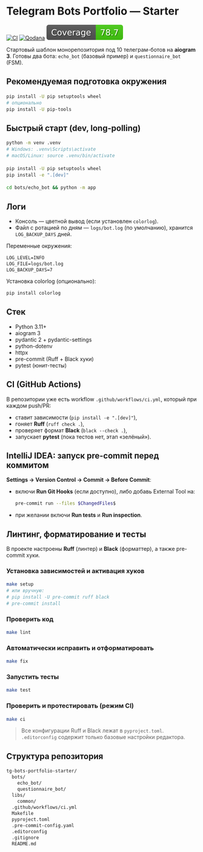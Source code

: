 # Telegram Bots Portfolio — Starter

[![CI](https://github.com/LizardKing131313/tg_bots/actions/workflows/ci.yml/badge.svg)](https://github.com/LizardKing131313/tg_bots/actions/workflows/ci.yml)
[![Qodana](https://github.com/LizardKing131313/tg_bots/actions/workflows/qodana_code_quality.yml/badge.svg)](https://github.com/LizardKing131313/tg_bots/actions/workflows/qodana_code_quality.yml)
![Coverage](badges/coverage.svg)

Стартовый шаблон монорепозитория под 10 телеграм-ботов на **aiogram 3**.
Готовы два бота: `echo_bot` (базовый пример) и `questionnaire_bot` (FSM).

## Рекомендуемая подготовка окружения

```bash
pip install -U pip setuptools wheel
# опционально
pip install -U pip-tools
```

## Быстрый старт (dev, long-polling)

```bash
python -m venv .venv
# Windows: .venv\Scripts\activate
# macOS/Linux: source .venv/bin/activate

pip install -U pip setuptools wheel
pip install -e ".[dev]"

cd bots/echo_bot && python -m app
```

## Логи

- Консоль — цветной вывод (если установлен `colorlog`).
- Файл с ротацией по дням — `logs/bot.log` (по умолчанию),
  хранится `LOG_BACKUP_DAYS` дней.

Переменные окружения:

```env
LOG_LEVEL=INFO
LOG_FILE=logs/bot.log
LOG_BACKUP_DAYS=7
```

Установка colorlog (опционально):

```bash
pip install colorlog
```

## Стек

- Python 3.11+
- aiogram 3
- pydantic 2 + pydantic-settings
- python-dotenv
- httpx
- pre-commit (Ruff + Black хуки)
- pytest (юнит-тесты)

## CI (GitHub Actions)

В репозитории уже есть workflow `.github/workflows/ci.yml`, который при каждом push/PR:

- ставит зависимости (`pip install -e ".[dev]"`),
- гоняет **Ruff** (`ruff check .`),
- проверяет формат **Black** (`black --check .`),
- запускает **pytest** (пока тестов нет, этап «зелёный»).

## IntelliJ IDEA: запуск pre-commit перед коммитом

**Settings → Version Control → Commit → Before Commit**:

- включи **Run Git Hooks** (если доступно), либо добавь External Tool на:

  ```bash
  pre-commit run --files $ChangedFiles$
  ```

- при желании включи **Run tests** и **Run inspection**.

## Линтинг, форматирование и тесты

В проекте настроены **Ruff** (линтер) и
**Black** (форматтер), а также pre-commit хуки.

### Установка зависимостей и активация хуков

```bash
make setup
# или вручную:
# pip install -U pre-commit ruff black
# pre-commit install
```

### Проверить код

```bash
make lint
```

### Автоматически исправить и отформатировать

```bash
make fix
```

### Запустить тесты

```bash
make test
```

### Проверить и протестировать (режим CI)

```bash
make ci
```

> Все конфигурации Ruff и Black лежат в `pyproject.toml`.
> `.editorconfig` содержит только базовые настройки редактора.

## Структура репозитория

```ignorelang
tg-bots-portfolio-starter/
  bots/
    echo_bot/
    questionnaire_bot/
  libs/
    common/
  .github/workflows/ci.yml
  Makefile
  pyproject.toml
  .pre-commit-config.yaml
  .editorconfig
  .gitignore
  README.md
```
